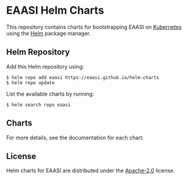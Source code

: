 # EAASI Helm Charts

This repository contains charts for bootstrapping EAASI on [Kubernetes](https://kubernetes.io/)
using the [Helm](https://helm.sh) package manager.

## Helm Repository

Add this Helm repository using:
```console
$ helm repo add eaasi https://eaasi.github.io/helm-charts
$ helm repo update
```

List the available charts by running:
```console
$ helm search repo eaasi
```

## Charts

For more details, see the documentation for each chart:

## License

Helm charts for EAASI are distributed under the [Apache-2.0](./LICENSE) license.

